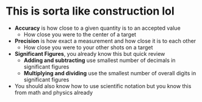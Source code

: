 # This is sorta like construction lol

- **Accuracy** is how close to a given quantity is to an accepted value
	- How close you were to the center of a target
- **Precision** is how exact a measurement and how close it is to each other
	- How close you were to your other shots on a target
- **Significant Figures**, you already know this but quick review
	- **Adding and subtracting** use smallest number of decimals in significant figures
	- **Multiplying and dividing** use the smallest number of overall digits in significant figures
- You should also know how to use scientific notation but you know this from math and physics already